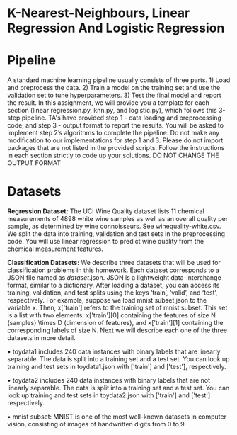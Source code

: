 # K-Nearest-Neighbours, Linear Regression And Logistic Regression

# Pipeline

A standard machine learning pipeline usually consists of three parts. 1) Load and preprocess the
data. 2) Train a model on the training set and use the validation set to tune hyperparameters.
3) Test the final model and report the result. In this assignment, we will provide you a template
for each section (linear regression.py, knn.py, and logistic.py), which follows this 3-step
pipeline. TA's have provided step 1 - data loading and preprocessing code, and step 3 - output
format to report the results. You will be asked to implement step 2’s algorithms to complete the
pipeline. Do not make any modification to our implementations for step 1 and 3.
Please do not import packages that are not listed in the provided scripts. Follow the instructions
in each section strictly to code up your solutions. DO NOT CHANGE THE OUTPUT
FORMAT

# Datasets

**Regression Dataset:** The UCI Wine Quality dataset lists 11 chemical measurements of 4898
white wine samples as well as an overall quality per sample, as determined by wine connoisseurs.
See winequality-white.csv. We split the data into training, validation and test sets in the preprocessing
code. You will use linear regression to predict wine quality from the chemical measurement
features.

**Classification Datasets:** We describe three datasets that will be used for classification problems
in this homework. Each dataset corresponds to a JSON file named as $dataset$.json. JSON is
a lightweight data-interchange format, similar to a dictionary. After loading a dataset, you can
access its training, validation, and test splits using the keys ‘train’, ‘valid’, and ‘test’, respectively.
For example, suppose we load mnist subset.json to the variable x. Then, x\['train'\] refers to the
training set of mnist subset. This set is a list with two elements: x\['train'\]\[0]
containing the features of size N (samples) \times D (dimension of features), and x\['train'\]\[1\] containing the corresponding
labels of size N.
Next we will describe each one of the three datasets in more detail.

• toydata1 includes 240 data instances with binary labels that are linearly separable. The
data is split into a training set and a test set. You can look up training and test sets in
toydata1.json with \['train'\] and \['test'\], respectively.

• toydata2 includes 240 data instances with binary labels that are not linearly separable. The
data is split into a training set and a test set. You can look up training and test sets in
toydata2.json with \['train'\] and \['test'\] respectively.

• mnist subset: MNIST is one of the most well-known datasets in computer vision, consisting
of images of handwritten digits from 0 to 9
